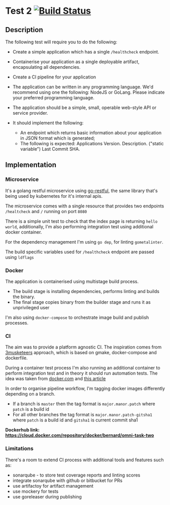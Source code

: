 # Test 2 [![Build Status](https://travis-ci.org/b-b3rn4rd/omni-task-two.svg?branch=master)](https://travis-ci.org/b-b3rn4rd/omni-task-two)
## Description
The following test will require you to do the following:

* Create a simple application which has a single `/healthcheck` endpoint.
* Containerise your application as a single deployable artifact, encapsulating all dependencies. 
* Create a CI pipeline for your application
* The application can be written in any programming language. We'd recommend using one the following: NodeJS or GoLang. Please indicate your preferred programming language.
* The application should be a simple, small, operable web-style API or service provider. 
* It should implement the following: 

    * An endpoint which returns basic information about your application in JSON format which is generated; 
    * The following is expected: Applications Version. Description. ("static variable") Last Commit SHA.

## Implementation
### Microservice
It's a golang restful microservice using [go-restful](github.com/emicklei/go-restful), the same library that's being used by kubernetes for it's internal apis.

The microservice comes with a single resource that provides two endpoints
`/healtcheck` and `/` running on port `8080`

There is a simple unit test to check that the index page is returning `hello world`, 
additionally, I'm also performing integration test using additional docker container.

For the dependency management I'm using `go dep`, for linting `gometalinter`.

The build specific variables used for `/healthcheck` endpoint are passed using `ldflags`

### Docker
The application is containerised using multistage build process.

* The build stage is installing dependencies, performs linting and builds the binary.
* The final stage copies binary from the builder stage and runs it as unprivileged user

I'm also using `docker-compose` to orchestrate image build and publish processes.


### CI
The aim was to provide a platform agnostic CI. The inspiration comes from [3musketeers](https://3musketeers.io/) approach, which is based on
gmake, docker-compose and dockerfile.

During a container test process I'm also running an additional container to perform
integration test and in theory it should run automation tests. The idea was taken from [docker.com](https://success.docker.com/article/dev-pipeline#cicdworkflow) and
[this article](https://docs.microsoft.com/en-us/azure/devops/pipelines/languages/docker?view=azure-devops&tabs=yaml#use-docker-compose)


In order to organise pipeline workflow, I'm tagging docker images differently depending on a branch.

* If a branch is `master` then the tag format is `major.manor.patch` where `patch` is a build id
* For all other branches the tag format is `major.manor.patch-gitsha1` where `patch` is a build id and `gitsha1` is current commit sha1

**Dockerhub link: https://cloud.docker.com/repository/docker/bernard/omni-task-two**

### Limitations
There's a room to extend CI process with additional tools and features such as:

* sonarqube - to store test coverage reports and linting scores
* integrate sonarqube with github or bitbucket for PRs
* use artifactoy for artifact management
* use mockery for tests
* use goreleaser during publishing
  